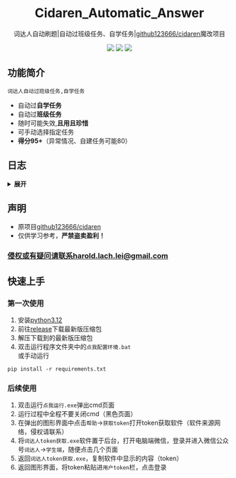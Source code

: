 <div align="center">
    <h1>Cidaren_Automatic_Answer</h1>
<p>词达人自动刷题|自动过班级任务、自学任务|<a href="https://github.com/github123666/cidaren">github123666/cidaren</a>魔改项目</p>
</div>
<div align="center">
    <img src="https://img.shields.io/badge/condition-activity-blue">
    <img src="https://img.shields.io/github/v/release/ularch/Cidaren_Automatic_Answer?color=green">
    <img src="https://img.shields.io/github/license/ularch/Cidaren_Automatic_Answer">
</div>

## 功能简介
`词达人自动过班级任务,自学任务`
- 自动过**自学任务**
- 自动过**班级任务**
- 随时可能失效,**且用且珍惜**
- 可手动选择指定任务
- **得分95+**（异常情况、自建任务可能80）


## 日志
<details> <summary> <b>展开</b> </summary>

**2024-12-23**
+ 修复“英译汉”题型报错

**2024-09-06**
+ 修复自建自学任务的已知问题

**2024-05-02**
+ 更新GUI

**2023-04-26**
+ 在原项目的基础上添加了手动选择章节功能
+ 将token等设置从config文件改为了在控制台输入

</details>


## 声明
+ 原项目[github123666/cidaren](https://github.com/github123666/cidaren)
+ 仅供学习参考，**严禁盗卖盈利！**

### **侵权或有疑问请联系harold.lach.lei@gmail.com**


## 快速上手

### 第一次使用
1. 安装[python3.12](https://www.python.org/downloads/release/python-3123/)
2. 前往[release](https://github.com/ularch/Cidaren_Automatic_Answer/releases/latest)下载最新版压缩包
3. 解压下载到的最新版压缩包
4. 双击运行程序文件夹中的`点我配置环境.bat`<br>或手动运行
```
pip install -r requirements.txt
```
### 后续使用
1. 双击运行`点我运行.exe`弹出cmd页面
2. 运行过程中全程不要关闭cmd（黑色页面）
3. 在弹出的图形界面中点击`帮助`->`获取token`打开token获取软件（软件来源网络，侵权请联系）
4. 将`词达人token获取.exe`软件置于后台，打开电脑端微信，登录并进入微信公众号`词达人`->`学生端`，随便点击几个页面
5. 返回`词达人token获取.exe`，复制软件中显示的内容（token）
6. 返回图形界面，将token粘贴进`用户token`栏，点击登录